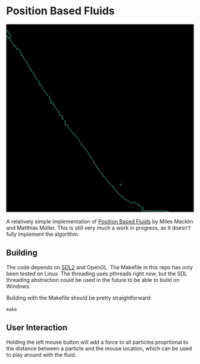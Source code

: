 # Position Based Fluids

![showcase](showcase.gif)

A relatively simple implementation of [Position Based Fluids](https://mmacklin.com/pbf_sig_preprint.pdf)
by Miles Macklin and Matthias Müller.
This is still very much a work in progress, as it doesn't fully implement the algorithm.

## Building

The code depends on [SDL2](https://www.libsdl.org/) and OpenGL. The Makefile
in this repo has only been tested on Linux. The threading uses pthreads right
now, but the SDL threading abstraction could be used in the future
to be able to build on Windows.

Building with the Makefile should be pretty straightforward:
```
make
```

## User Interaction

Holding the left mouse button will add a force to all particles proprtional
to the distance between a particle and the mouse location, which can be used
to play around with the fluid.
